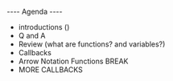 ---- Agenda ----
- introductions ()
- Q and A
- Review (what are functions? and variables?)
- Callbacks
- Arrow Notation Functions
BREAK
- MORE CALLBACKS